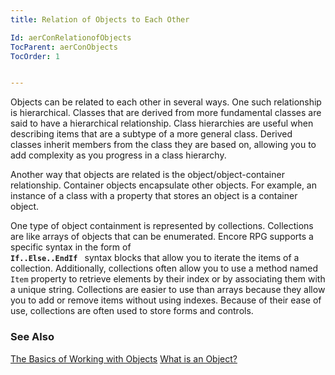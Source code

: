 ```yaml
---
title: Relation of Objects to Each Other

Id: aerConRelationofObjects
TocParent: aerConObjects
TocOrder: 1


---
```


Objects can be related to each other in several ways. One such relationship is hierarchical. Classes that are derived from more fundamental classes are said to have a hierarchical relationship. Class hierarchies are useful when describing items that are a subtype of a more general class. Derived classes inherit members from the class they are based on, allowing you to add complexity as you progress in a class hierarchy. 

Another way that objects are related is the object/object-container relationship. Container objects encapsulate other objects. For example, an instance of a class with a property that stores an object is a container object. 

One type of object containment is represented by collections. Collections are like arrays of objects that can be enumerated. Encore RPG supports a specific syntax in the form of <code> **If..Else..EndIf** </code> syntax blocks that allow you to iterate the items of a collection. Additionally, collections often allow you to use a method named <code>Item</code> property to retrieve elements by their index or by associating them with a unique string. Collections are easier to use than arrays because they allow you to add or remove items without using indexes. Because of their ease of use, collections are often used to store forms and controls. 

### See Also
[The Basics of Working with Objects](aerConBasicsofObjects.html)
[What is an Object?](aerConWhatisanObject.html) 
